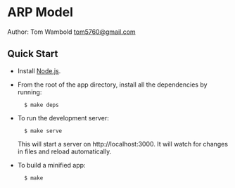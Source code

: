 ARP Model
==========

Author: Tom Wambold <tom5760@gmail.com>

Quick Start
-----------

* Install [Node.js](http://nodejs.org/).
* From the root of the app directory, install all the dependencies by running:

        $ make deps

* To run the development server:

        $ make serve

  This will start a server on http://localhost:3000.  It will watch for changes
  in files and reload automatically.

* To build a minified app:

        $ make
